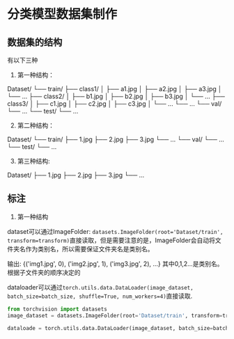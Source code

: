 # 分类模型数据集制作

## 数据集的结构
有以下三种

1. 第一种结构：

Dataset/
└── train/
    ├── class1/
    │   ├── a1.jpg
    │   ├── a2.jpg
    │   ├── a3.jpg
    │   └── ...
    ├── class2/
    │   ├── b1.jpg
    │   ├── b2.jpg
    │   ├── b3.jpg
    │   └── ...
    ├── class3/
    │   ├── c1.jpg
    │   ├── c2.jpg
    │   ├── c3.jpg
    │   └── ...
    └── ...
└── val/
    └── ...
└── test/
    └── ...

2. 第二种结构：


Dataset/
└── train/
    ├── 1.jpg
    ├── 2.jpg
    ├── 3.jpg
    └── ...
└── val/
    └── ...
└── test/
    └── ...


3. 第三种结构:


Dataset/
├── 1.jpg
├── 2.jpg
├── 3.jpg
└── ...


## 标注

1. 第一种结构

dataset可以通过ImageFolder: `datasets.ImageFolder(root='Dataset/train', transform=transform)`直接读取，但是需要注意的是，ImageFolder会自动将文件夹名作为类别名，所以需要保证文件夹名是类别名。

输出:
{('img1.jpg', 0), ('img2.jpg', 1), ('img3.jpg', 2), ...}
其中0,1,2...是类别名。根据子文件夹的顺序决定的

dataloader可以通过`torch.utils.data.DataLoader(image_dataset, batch_size=batch_size, shuffle=True, num_workers=4)`直接读取.

```python
from torchvision import datasets
image_dataset = datasets.ImageFolder(root='Dataset/train', transform=transform)

dataloade = torch.utils.data.DataLoader(image_dataset, batch_size=batch_size, shuffle=True, num_workers=4)
```

